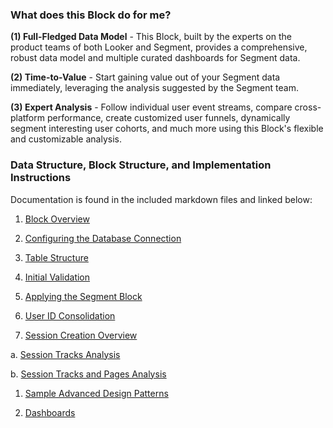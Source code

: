### What does this Block do for me?

**(1) Full-Fledged Data Model** - This Block, built by the experts on the product teams of both Looker and Segment, provides a comprehensive, robust data model and multiple curated dashboards for Segment data.

**(2) Time-to-Value** - Start gaining value out of your Segment data immediately, leveraging the analysis suggested by the Segment team.

**(3) Expert Analysis** - Follow individual user event streams, compare cross-platform performance, create customized user funnels, dynamically segment interesting user cohorts, and much more using this Block's flexible and customizable analysis.



### Data Structure, Block Structure, and Implementation Instructions

Documentation is found in the included markdown files and linked below:

1. [Block Overview](_1_block_overview.md)

1. [Configuring the Database Connection](_2_configuring_the_database_connection.md)

1. [Table Structure](_3_table_structure.md)

1. [Initial Validation](_4_initial_validation.md)

1. [Applying the Segment Block](_5_applying_the_segment_block.md)

1. [User ID Consolidation](_6_user_id_consolidation.md)

1. [Session Creation Overview](_7_session_creation_overview.md)

  a. [Session Tracks Analysis](_7a_session_tracks_analysis.md)

  b. [Session Tracks and Pages Analysis](_7b_session_tracks_pages_analysis.md)

1. [Sample Advanced Design Patterns](_8_sample_advanced_design_patterns.md)

1. [Dashboards](_9_dashboards.md)

